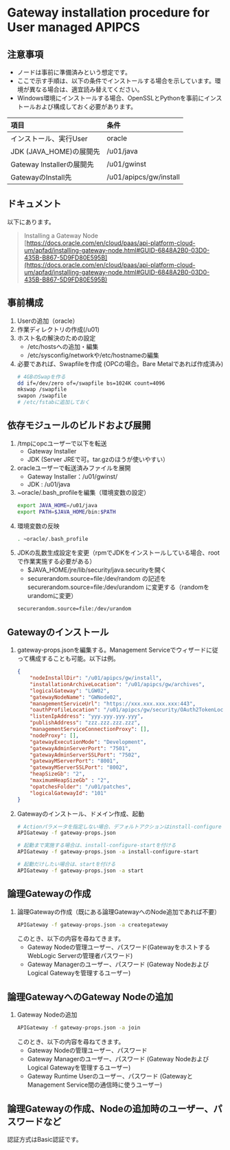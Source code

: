 # Gateway installation procedure for User managed APIPCS

## 注意事項

- ノードは事前に準備済みという想定です。
- ここで示す手順は、以下の条件でインストールする場合を示しています。環境が異なる場合は、適宜読み替えてください。
- Windows環境にインストールする場合、OpenSSLとPythonを事前にインストールおよび構成しておく必要があります。

| 項目 | 条件 |
|:--|:--|
| インストール、実行User | oracle |
| JDK (JAVA_HOME)の展開先 | /u01/java |
| Gateway Installerの展開先 | /u01/gwinst |
| GatewayのInstall先 | /u01/apipcs/gw/install |

## ドキュメント

以下にあります。
> Installing a Gateway Node <br/>
> [https://docs.oracle.com/en/cloud/paas/api-platform-cloud-um/apfad/installing-gateway-node.html#GUID-6848A2B0-03D0-435B-B867-5D9FD80E595B](https://docs.oracle.com/en/cloud/paas/api-platform-cloud-um/apfad/installing-gateway-node.html#GUID-6848A2B0-03D0-435B-B867-5D9FD80E595B)

## 事前構成

1. Userの追加（oracle）
2. 作業ディレクトリの作成(/u01)
3. ホスト名の解決のための設定
    - /etc/hostsへの追加・編集
    - /etc/sysconfig/networkや/etc/hostnameの編集
4. 必要であれば、Swapfileを作成 (OPCの場合。Bare Metalであれば作成済み)
    ```bash
    # 4GBのSwapを作る
    dd if=/dev/zero of=/swapfile bs=1024K count=4096
    mkswap /swapfile
    swapon /swapfile
    # /etc/fstabに追加しておく
    ```

## 依存モジュールのビルドおよび展開

1. /tmpにopcユーザーで以下を転送
    - Gateway Installer
    - JDK (Server JREで可。tar.gzのほうが使いやすい）
2. oracleユーザーで転送済みファイルを展開
    - Gateway Installer：/u01/gwinst/
    - JDK : /u01/java
3. ~oracle/.bash_profileを編集（環境変数の設定）
    ```bash
    export JAVA_HOME=/u01/java
    export PATH=$JAVA_HOME/bin:$PATH
    ```
4. 環境変数の反映
    ```bash
    . ~oracle/.bash_profile
    ```
5. JDKの乱数生成設定を変更（rpmでJDKをインストールしている場合、rootで作業実施する必要がある）
    - $JAVA_HOME/jre/lib/security/java.securityを開く
    - securerandom.source=file:/dev/random の記述を securerandom.source=file:/dev/urandom に変更する（randomをurandomに変更）
    ```bash
    securerandom.source=file:/dev/urandom
    ```

## Gatewayのインストール

1. gateway-props.jsonを編集する。Management Serviceでウィザードに従って構成することも可能。以下は例。
    ```json
    {
        "nodeInstallDir": "/u01/apipcs/gw/install",
        "installationArchiveLocation": "/u01/apipcs/gw/archives",
        "logicalGateway": "LGW02",
        "gatewayNodeName": "GWNode02",
        "managementServiceUrl": "https://xxx.xxx.xxx.xxx:443",
        "oauthProfileLocation": "/u01/apipcs/gw/security/OAuth2TokenLocalEnforcerConfig.xml",
        "listenIpAddress": "yyy.yyy.yyy.yyy",
        "publishAddress": "zzz.zzz.zzz.zzz",
        "managementServiceConnectionProxy": [],
        "nodeProxy": [],
        "gatewayExecutionMode": "Development",
        "gatewayAdminServerPort": "7501",
        "gatewayAdminServerSSLPort": "7502",
        "gatewayMServerPort": "8001",
        "gatewayMServerSSLPort": "8002",
        "heapSizeGb": "2",
        "maximumHeapSizeGb" : "2",
        "opatchesFolder": "/u01/patches",
        "logicalGatewayId": "101"
    }
    ```
2. Gatewayのインストール、ドメイン作成、起動
    ```bash
    # Actionパラメータを指定しない場合、デフォルトアクションはinstall-configure
    APIGateway -f gateway-props.json

    # 起動まで実施する場合は、install-configure-startを付ける
    APIGateway -f gateway-props.json -a install-configure-start

    # 起動だけしたい場合は、startを付ける
    APIGateway -f gateway-props.json -a start
    ```

## 論理Gatewayの作成

1. 論理Gatewayの作成（既にある論理GatewayへのNode追加であれば不要）
    ```bash
    APIGateway -f gateway-props.json -a creategateway
    ```
    このとき、以下の内容を尋ねてきます。
    - Gateway Nodeの管理ユーザー、パスワード(GatewayをホストするWebLogic Serverの管理者パスワード)
    - Gateway Managerのユーザー、パスワード (Gateway NodeおよびLogical Gatewayを管理するユーザー)

## 論理GatewayへのGateway Nodeの追加

1. Gateway Nodeの追加
    ```bash
    APIGateway -f gateway-props.json -a join
    ```
    このとき、以下の内容を尋ねてきます。
    - Gateway Nodeの管理ユーザー、パスワード
    - Gateway Managerのユーザー、パスワード (Gateway NodeおよびLogical Gatewayを管理するユーザー)
    - Gateway Runtime Userのユーザー、パスワード (GatewayとManagement Service間の通信時に使うユーザー)

## 論理Gatewayの作成、Nodeの追加時のユーザー、パスワードなど

認証方式はBasic認証です。
